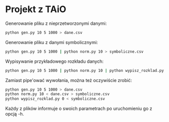 Projekt z TAiO
==============

Generowanie pliku z nieprzetworzonymi danymi:
```sh
python gen.py 10 5 1000 > dane.csv
```

Generowanie pliku z danymi symbolicznymi:
```sh
python gen.py 10 5 1000 | python norm.py 10 > symboliczne.csv
```

Wypisywanie przykładowego rozkładu danych:
```sh
python gen.py 10 5 1000 | python norm.py 10 | python wypisz_rozklad.py 0
```

Zamiast pipe'ować wywołania, można też oczywiście zrobić:
```sh
python gen.py 10 5 1000 > dane.csv
python norm.py 10 < dane.csv > symboliczne.csv
python wypisz_rozklad.py 0 < symboliczne.csv
```

Każdy z plików informuje o swoich parametrach po uruchomieniu go z opcją -h.